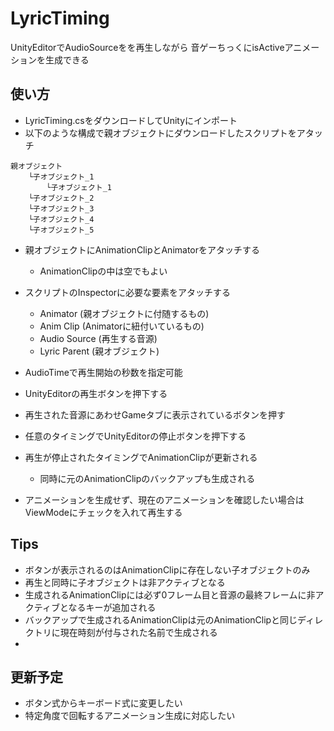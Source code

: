 ﻿# LyricTiming

UnityEditorでAudioSourceをを再生しながら
音ゲーちっくにisActiveアニメーションを生成できる

## 使い方
* LyricTiming.csをダウンロードしてUnityにインポート
* 以下のような構成で親オブジェクトにダウンロードしたスクリプトをアタッチ

```
親オブジェクト
    └子オブジェクト_1  
        └子オブジェクト_1
    └子オブジェクト_2
    └子オブジェクト_3
    └子オブジェクト_4
    └子オブジェクト_5
```
* 親オブジェクトにAnimationClipとAnimatorをアタッチする
    * AnimationClipの中は空でもよい

* スクリプトのInspectorに必要な要素をアタッチする
    * Animator     (親オブジェクトに付随するもの)
    * Anim Clip    (Animatorに紐付いているもの)
    * Audio Source (再生する音源)
    * Lyric Parent (親オブジェクト)

* AudioTimeで再生開始の秒数を指定可能
* UnityEditorの再生ボタンを押下する
* 再生された音源にあわせGameタブに表示されているボタンを押す
* 任意のタイミングでUnityEditorの停止ボタンを押下する
* 再生が停止されたタイミングでAnimationClipが更新される
    * 同時に元のAnimationClipのバックアップも生成される

* アニメーションを生成せず、現在のアニメーションを確認したい場合はViewModeにチェックを入れて再生する

## Tips
* ボタンが表示されるのはAnimationClipに存在しない子オブジェクトのみ
* 再生と同時に子オブジェクトは非アクティブとなる
* 生成されるAnimationClipには必ず0フレーム目と音源の最終フレームに非アクティブとなるキーが追加される
* バックアップで生成されるAnimationClipは元のAnimationClipと同じディレクトリに現在時刻が付与された名前で生成される
* 

## 更新予定
* ボタン式からキーボード式に変更したい
* 特定角度で回転するアニメーション生成に対応したい    
